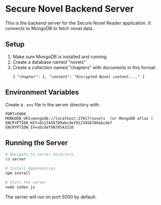 # Secure Novel Backend Server

This is the backend server for the Secure Novel Reader application. It connects to MongoDB to fetch novel data.

## Setup

1. Make sure MongoDB is installed and running
2. Create a database named "novels"
3. Create a collection named "chapters" with documents in this format:
   ```
   { "chapter": 1, "content": "Encrypted Novel content...." }
   ```

## Environment Variables

Create a `.env` file in the server directory with:

```
PORT=5000
MONGODB_URI=mongodb://localhost:27017/novels  (or MongoDB atlas )
ENCRYPTION_KEY=0123456789abcdef0123456789abcdef
ENCRYPTION_IV=abcdef9876543210
```

## Running the Server

```bash
# Navigate to server directory
cd server

# Install dependencies
npm install

# Start the server
node index.js
```

The server will run on port 5000 by default.

